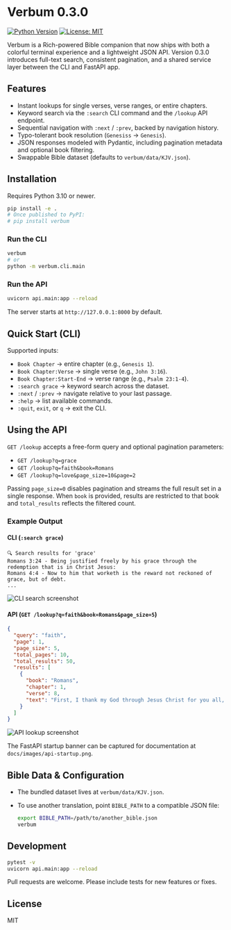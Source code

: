 # Verbum 0.3.0

[![Python Version](https://img.shields.io/badge/python-3.10%2B-blue.svg)](https://www.python.org/)
[![License: MIT](https://img.shields.io/badge/license-MIT-green.svg)](LICENSE)

Verbum is a Rich-powered Bible companion that now ships with both a colorful terminal experience and a lightweight JSON API. Version 0.3.0 introduces full-text search, consistent pagination, and a shared service layer between the CLI and FastAPI app.

## Features
- Instant lookups for single verses, verse ranges, or entire chapters.
- Keyword search via the `:search` CLI command and the `/lookup` API endpoint.
- Sequential navigation with `:next` / `:prev`, backed by navigation history.
- Typo-tolerant book resolution (`Genesiss` → `Genesis`).
- JSON responses modeled with Pydantic, including pagination metadata and optional book filtering.
- Swappable Bible dataset (defaults to `verbum/data/KJV.json`).

## Installation

Requires Python 3.10 or newer.

```bash
pip install -e .
# Once published to PyPI:
# pip install verbum
```

### Run the CLI

```bash
verbum
# or
python -m verbum.cli.main
```

### Run the API

```bash
uvicorn api.main:app --reload
```

The server starts at `http://127.0.0.1:8000` by default.

## Quick Start (CLI)

Supported inputs:

- `Book Chapter` → entire chapter (e.g., `Genesis 1`).
- `Book Chapter:Verse` → single verse (e.g., `John 3:16`).
- `Book Chapter:Start-End` → verse range (e.g., `Psalm 23:1-4`).
- `:search grace` → keyword search across the dataset.
- `:next` / `:prev` → navigate relative to your last passage.
- `:help` → list available commands.
- `:quit`, `exit`, or `q` → exit the CLI.

## Using the API

`GET /lookup` accepts a free-form query and optional pagination parameters:

- `GET /lookup?q=grace`
- `GET /lookup?q=faith&book=Romans`
- `GET /lookup?q=love&page_size=10&page=2`

Passing `page_size=0` disables pagination and streams the full result set in a single response. When `book` is provided, results are restricted to that book and `total_results` reflects the filtered count.

### Example Output

#### CLI (`:search grace`)

```text
🔍 Search results for 'grace'
Romans 3:24 - Being justified freely by his grace through the redemption that is in Christ Jesus:
Romans 4:4 - Now to him that worketh is the reward not reckoned of grace, but of debt.
...
```

![CLI search screenshot](docs/images/cli-search.png)

#### API (`GET /lookup?q=faith&book=Romans&page_size=5`)

```json
{
  "query": "faith",
  "page": 1,
  "page_size": 5,
  "total_pages": 10,
  "total_results": 50,
  "results": [
    {
      "book": "Romans",
      "chapter": 1,
      "verse": 8,
      "text": "First, I thank my God through Jesus Christ for you all, that your faith is spoken of throughout the whole world."
    }
  ]
}
```

![API lookup screenshot](docs/images/api-lookup.png)

The FastAPI startup banner can be captured for documentation at `docs/images/api-startup.png`.

## Bible Data & Configuration

- The bundled dataset lives at `verbum/data/KJV.json`.
- To use another translation, point `BIBLE_PATH` to a compatible JSON file:

  ```bash
  export BIBLE_PATH=/path/to/another_bible.json
  verbum
  ```

## Development

```bash
pytest -v
uvicorn api.main:app --reload
```

Pull requests are welcome. Please include tests for new features or fixes.

## License

MIT
